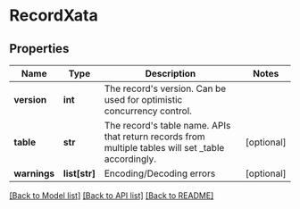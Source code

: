 # RecordXata

## Properties
Name | Type | Description | Notes
------------ | ------------- | ------------- | -------------
**version** | **int** | The record&#x27;s version. Can be used for optimistic concurrency control. | 
**table** | **str** | The record&#x27;s table name. APIs that return records from multiple tables will set _table accordingly. | [optional] 
**warnings** | **list[str]** | Encoding/Decoding errors | [optional] 

[[Back to Model list]](../README.md#documentation-for-models) [[Back to API list]](../README.md#documentation-for-api-endpoints) [[Back to README]](../README.md)

